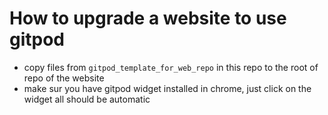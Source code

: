 # How to upgrade a website to use gitpod

- copy files from ```gitpod_template_for_web_repo``` in this repo to the root of repo of the website
- make sur you have gitpod widget installed in chrome, just click on the widget all should be automatic


